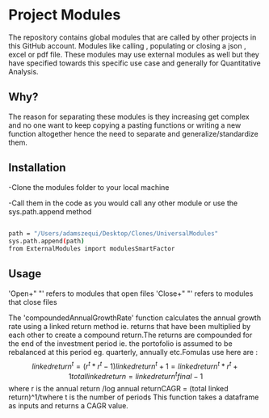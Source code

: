 # Project Modules

The repository contains global modules that are called by other projects in this GitHub account.
Modules like calling , populating or closing a json , excel or pdf file.
These modules may use external modules as well but they have specified towards
this specific use case and generally for Quantitative Analysis.

## Why?

The reason for separating these modules is they increasing get complex and 
no one want to keep copying a pasting functions or writing a new function 
altogether hence the need to separate and generalize/standardize them.

## Installation

-Clone the modules folder to your local machine 

-Call them in the code as you would call any other module or use
the sys.path.append method

```bash
  
path = "/Users/adamszequi/Desktop/Clones/UniversalModules"
sys.path.append(path)
from ExternalModules import modulesSmartFactor

```
## Usage

'Open+" "' refers to modules that open files 
'Close+" "' refers to modules that close files 

The 'compoundedAnnualGrowthRate' function calculates the annual growth rate using a linked return method ie. returns that have been multiplied by each other to create a compound return.The returns are compounded for the end of the investment period ie. the  portofolio is assumed to be rebalanced at this period eg. quarterly, annually etc.Fomulas use here  are : 
$$
linked return^t = (r^t * r^t-1)
linked return^t+1 = linked return^t * r^t+1
total linked return = linked return^tfinal -1
$$
where r  is the annual return /log annual returnCAGR = (total linked return)^1/twhere t is the number of periods
This function takes a dataframe as inputs and returns a CAGR value.
